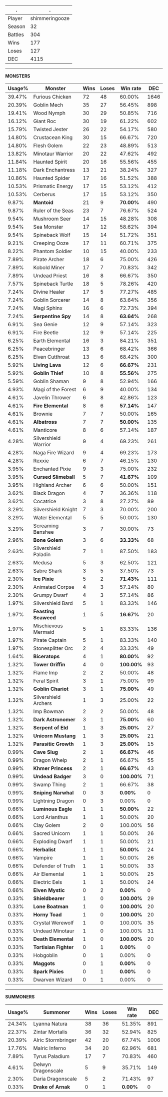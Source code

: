 .|.
|-|-
Player|shimmeringooze
Season|32
Battles|304
Wins|177
Loses|127
DEC|4115

---
**MONSTERS**

Usage%|Monster|Wins|Loses|Win rate|DEC|
-|-|-|-|-|-|
39.47%|Furious Chicken|72|48|60.00%|1646|
20.39%|Goblin Mech|35|27|56.45%|898|
19.41%|Wood Nymph|30|29|50.85%|716|
16.12%|Giant Roc|30|19|61.22%|602|
15.79%|Twisted Jester|26|22|54.17%|580|
14.80%|Crustacean King|30|15|66.67%|720|
14.80%|Flesh Golem|22|23|48.89%|513|
13.82%|Minotaur Warrior|20|22|47.62%|492|
11.84%|Haunted Spirit|20|16|55.56%|455|
11.18%|Dark Enchantress|13|21|38.24%|327|
10.86%|Haunted Spider|17|16|51.52%|388|
10.53%|Prismatic Energy|17|15|53.12%|412|
10.53%|Cerberus|17|15|53.12%|350|
9.87%|**Mantoid**|21|9|**70.00%**|490|
9.87%|Ruler of the Seas|23|7|76.67%|524|
9.54%|Mushroom Seer|14|15|48.28%|308|
9.54%|Sea Monster|17|12|58.62%|394|
9.54%|Spineback Wolf|15|14|51.72%|351|
9.21%|Creeping Ooze|17|11|60.71%|375|
8.22%|Phantom Soldier|10|15|40.00%|233|
7.89%|Pirate Archer|18|6|75.00%|426|
7.89%|Kobold Miner|17|7|70.83%|342|
7.89%|Undead Priest|16|8|66.67%|350|
7.57%|Spineback Turtle|18|5|78.26%|420|
7.24%|Divine Healer|17|5|77.27%|485|
7.24%|Goblin Sorcerer|14|8|63.64%|356|
7.24%|Magi Sphinx|16|6|72.73%|394|
7.24%|**Serpentine Spy**|14|8|**63.64%**|268|
6.91%|Sea Genie|12|9|57.14%|323|
6.91%|Fire Beetle|12|9|57.14%|225|
6.25%|Earth Elemental|16|3|84.21%|351|
6.25%|Peacebringer|13|6|68.42%|366|
6.25%|Elven Cutthroat|13|6|68.42%|300|
5.92%|**Living Lava**|12|6|**66.67%**|231|
5.92%|**Goblin Thief**|10|8|**55.56%**|275|
5.59%|Goblin Shaman|9|8|52.94%|166|
4.93%|Magi of the Forest|6|9|40.00%|134|
4.61%|Javelin Thrower|6|8|42.86%|123|
4.61%|**Fire Elemental**|8|6|**57.14%**|147|
4.61%|Brownie|7|7|50.00%|165|
4.61%|**Albatross**|7|7|**50.00%**|135|
4.61%|Manticore|8|6|57.14%|187|
4.28%|Silvershield Warrior|9|4|69.23%|261|
4.28%|Naga Fire Wizard|9|4|69.23%|173|
4.28%|Rexxie|6|7|46.15%|130|
3.95%|Enchanted Pixie|9|3|75.00%|232|
3.95%|**Cursed Slimeball**|5|7|**41.67%**|109|
3.95%|Highland Archer|6|6|50.00%|151|
3.62%|Black Dragon|4|7|36.36%|118|
3.62%|Cocatrice|3|8|27.27%|89|
3.29%|Silvershield Knight|7|3|70.00%|200|
3.29%|Water Elemental|5|5|50.00%|130|
3.29%|Screaming Banshee|3|7|30.00%|73|
2.96%|**Bone Golem**|3|6|**33.33%**|68|
2.63%|Silvershield Paladin|7|1|87.50%|183|
2.63%|Medusa|5|3|62.50%|121|
2.63%|Sabre Shark|3|5|37.50%|73|
2.30%|**Ice Pixie**|5|2|**71.43%**|111|
2.30%|Animated Corpse|4|3|57.14%|80|
2.30%|Grumpy Dwarf|4|3|57.14%|86|
1.97%|Silvershield Bard|5|1|83.33%|146|
1.97%|**Feasting Seaweed**|1|5|**16.67%**|20|
1.97%|Mischievous Mermaid|5|1|83.33%|136|
1.97%|Pirate Captain|5|1|83.33%|140|
1.97%|Stonesplitter Orc|2|4|33.33%|49|
1.64%|**Biceratops**|4|1|**80.00%**|92|
1.32%|**Tower Griffin**|4|0|**100.00%**|93|
1.32%|Flame Imp|2|2|50.00%|48|
1.32%|Feral Spirit|3|1|75.00%|99|
1.32%|**Goblin Chariot**|3|1|**75.00%**|49|
1.32%|Silvershield Archers|1|3|25.00%|22|
1.32%|Imp Bowman|2|2|50.00%|48|
1.32%|**Dark Astronomer**|3|1|**75.00%**|60|
1.32%|**Serpent of Eld**|1|3|**25.00%**|27|
1.32%|**Unicorn Mustang**|1|3|**25.00%**|21|
1.32%|**Parasitic Growth**|1|3|**25.00%**|15|
0.99%|**Cave Slug**|2|1|**66.67%**|46|
0.99%|Dragon Whelp|2|1|66.67%|55|
0.99%|**Khmer Princess**|2|1|**66.67%**|43|
0.99%|**Undead Badger**|3|0|**100.00%**|71|
0.99%|Swamp Thing|2|1|66.67%|38|
0.99%|**Sniping Narwhal**|0|3|**0.00%**|0|
0.99%|Lightning Dragon|0|3|0.00%|0|
0.66%|**Luminous Eagle**|1|1|**50.00%**|22|
0.66%|Lord Arianthus|1|1|50.00%|20|
0.66%|Clay Golem|2|0|100.00%|56|
0.66%|Sacred Unicorn|1|1|50.00%|26|
0.66%|Exploding Dwarf|1|1|50.00%|21|
0.66%|**Herbalist**|1|1|**50.00%**|24|
0.66%|Vampire|1|1|50.00%|26|
0.66%|Defender of Truth|1|1|50.00%|33|
0.66%|Air Elemental|1|1|50.00%|25|
0.66%|Electric Eels|1|1|50.00%|24|
0.66%|**Elven Mystic**|0|2|**0.00%**|0|
0.33%|**Shieldbearer**|1|0|**100.00%**|29|
0.33%|**Lone Boatman**|1|0|**100.00%**|20|
0.33%|**Horny Toad**|1|0|**100.00%**|20|
0.33%|Crystal Werewolf|1|0|100.00%|35|
0.33%|Undead Minotaur|1|0|100.00%|31|
0.33%|**Death Elemental**|1|0|**100.00%**|20|
0.33%|**Tortisian Fighter**|0|1|**0.00%**|0|
0.33%|Hobgoblin|0|1|0.00%|0|
0.33%|**Maggots**|0|1|**0.00%**|0|
0.33%|**Spark Pixies**|0|1|**0.00%**|0|
0.33%|Dwarven Wizard|0|1|0.00%|0|

---
**SUMMONERS**

Usage%|Summoner|Wins|Loses|Win rate|DEC|
-|-|-|-|-|-|
24.34%|Lyanna Natura|38|36|51.35%|891|
22.37%|Zintar Mortalis|36|32|52.94%|825|
20.39%|Alric Stormbringer|42|20|67.74%|1006|
17.76%|Malric Inferno|34|20|62.96%|681|
7.89%|Tyrus Paladium|17|7|70.83%|460|
4.61%|Delwyn Dragonscale|5|9|35.71%|149|
2.30%|Daria Dragonscale|5|2|71.43%|97|
0.33%|**Drake of Arnak**|0|1|**0.00%**|0|

